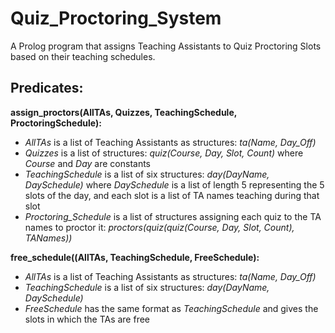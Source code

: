 # Quiz_Proctoring_System
A Prolog program that assigns Teaching Assistants to Quiz Proctoring Slots based on their teaching schedules.
## Predicates:
  **assign_proctors(AllTAs, Quizzes, TeachingSchedule, ProctoringSchedule):**
  
  - _AllTAs_ is a list of Teaching Assistants as structures: _ta(Name, Day_Off)_
  - _Quizzes_ is a list of structures: _quiz(Course, Day, Slot, Count)_ where _Course_ and _Day_ are constants
  - _TeachingSchedule_ is a list of six structures: _day(DayName, DaySchedule)_ where _DaySchedule_ is a list of length 5 representing the 5 slots of the day, and each slot is a list of TA names teaching during that slot
  - _Proctoring_Schedule_ is a list of structures assigning each quiz to the TA names to proctor it: _proctors(quiz(quiz(Course, Day, Slot, Count), TANames))_
    
**free_schedule((AllTAs, TeachingSchedule, FreeSchedule):**

 - _AllTAs_ is a list of Teaching Assistants as structures: _ta(Name, Day_Off)_
 - _TeachingSchedule_ is a list of six structures: _day(DayName, DaySchedule)_
 - _FreeSchedule_ has the same format as _TeachingSchedule_ and gives the slots in which the TAs are free





  
 
